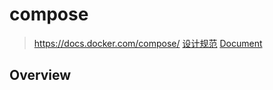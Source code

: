 # compose

> <https://docs.docker.com/compose/>
> [设计规范](https://github.com/compose-spec/compose-spec/blob/master/spec.md)
> [Document](https://docs.docker.com/compose/compose-file/compose-file-v3/)

## Overview
